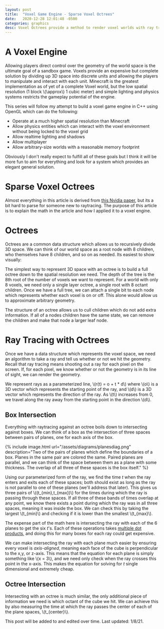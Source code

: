 ```yaml
---
layout: post
title:  "Voxel Game Engine - Sparse Voxel Octrees"
date:   2020-12-28 12:01:48 -0500
categories: graphics
desc: Voxel Octrees provide a method to render voxel worlds with ray tracing.
---
```

# A Voxel Engine

Allowing players direct control over the geometry of the world space is the ultimate goal of a sandbox game. Voxels provide an expensive but complete
solution by dividing up 3D space into discrete units and allowing the players to manipulate and interact with each unit. Minecraft is the greatest
implementation as of yet of a complete Voxel world, but the low spatial resolution (1 block \\(\approx\\) 1 cubic meter) and simple lighting and physics systems restricts
the gameplay potential of the engine.

This series will follow my attempt to build a voxel game engine in C++ using OpenGL which can do the following:
  - Operate at a much higher spatial resolution than Minecraft
  - Allow physics entities which can interact with the voxel environment without being locked to the voxel grid
  - Allow realtime lighting and shadows
  - Allow multiplayer
  - Allow arbitrary-size worlds with a reasonable memory footprint

Obviously I don't really expect to fulfill all of these goals but I think it will be more fun to aim for everything and look for a system which provides an
elegant general solution.

# Sparse Voxel Octrees

Almost everything in this article is derived from [this Nvidia paper](https://research.nvidia.com/sites/default/files/pubs/2010-02_Efficient-Sparse-Voxel/laine2010tr1_paper.pdf), but its a bit hard to parse for someone new to raytracing. The purpose of this article is to explain the math in the article and how I applied it to a voxel engine.


# Octrees

Octrees are a common data structure which allows us to recursively divide 3D space.
We can think of our world space as a root node with 8 children, who themselves have 8 children, and so on as needed.
Its easiest to show visually:

The simplest way to represent 3D space with an octree is to build a full octree down to the spatial resolution we need. The depth of the tree is the 8th root of the number of voxels we want to represent. For a world with only 8 voxels, we need only a single layer octree, a single root with 8 octant children. Once we have a full tree, we can attach a single bit to each node which represents whether each voxel is on or off. This alone would allow us to approximate arbitrary geometry.

The structure of an octree allows us to cull children which do not add extra information. If all of a nodes children have the same state, we can remove the children and make that node a larger leaf node. 

# Ray Tracing with Octrees

Once we have a data structure which represents the voxel space, we need an algorithm to take a ray and tell us whether or not we hit the geometry. Recall that ray tracing means shooting out a ray for each pixel on the screen. If, for each pixel, we know whether or not the geometry is in its line of sight, we can render the geometry.

We represent rays as a parameterized line, 
\\(r(t) = o + t * d\\)
where \\(o\\) is a 3D vector which represents the starting point of the ray, and \\(d\\) is a 3D vector which represents the direction of the ray. As \\(t\\) increases from 0, we travel along the ray away from the starting point in the direction \\(d\\).

## Box Intersection

Everything with raytracing against an octree boils down to intersecting against boxes. We can think of a box as the intersection of three spaces between pairs of planes, one for each axis of the box.

{% include image.html url="/assets/diagrams/planesdiag.png" description="Two of the pairs of planes which define the boundaries of a box. Planes in the same pair are colored the same. Paired planes are parallel, and we can think of the space between them as a plane with some thickness. The overlap of all three of these spaces is the box itself." %}


Using our parameterized form of the ray, we find the time *t* when the ray enters and exits each of these spaces; both should exist as long as the ray is not parallel to one of these planes (we'll address that later). This gives us three pairs of \\((t_{min},t_{max})\\) for the times during which the ray is passing through these spaces. If all three of these bands of times overlap at any point, we know there exists a point during which the ray was in all three spaces, meaning it was inside the box. We can check this by taking the largest \\(t_{min}\\) and checking if it is lower than the smallest \\(t_{max}\\).

The expense part of the math here is intersecting the ray with each of the 6 planes to get the six *t*'s. Each of these operations takes [multiple dot products](https://en.wikipedia.org/wiki/Line%E2%80%93plane_intersection), and
doing this for many boxes for each ray could get expensive. 

We can make intersecting the ray with each plane much easier by ensuring every voxel is *axis-aligned*, meaning each face of the cube is perpendicular to the x,y, or z-axis. This means that the equation for each plane is simply something like \\(x = 3\\), and we need only check when the ray crosses this point in the x-axis. This makes the equation for solving for *t* single dimensional and extremely cheap. 

## Octree Intersection

Intersecting with an octree is much similar, the only additional piece of information we need is which octant of the cube we hit. We can achieve this by also measuring the time at which the ray passes the center of each of the plane spaces, \\(t_{center}\\). 



This post will be added to and edited over time. Last updated: 1/8/21.
